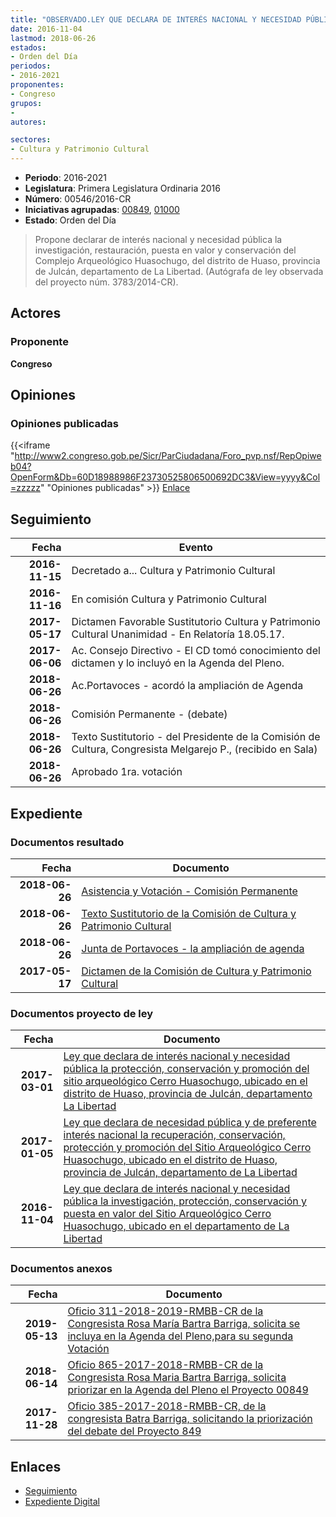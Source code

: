 ```yaml
---
title: "OBSERVADO.LEY QUE DECLARA DE INTERÉS NACIONAL Y NECESIDAD PÚBLICA LA INVESTIGACIÓN, PROTECCIÓN, CONSERVACIÓN Y PUESTA EN VALOR DEL SITIO ARQUEOLÓGICO CERRO HUASOCHUGO, UBICADO EN EL DEPARTAMENTO DE LA LIBERTAD"
date: 2016-11-04
lastmod: 2018-06-26
estados:
- Orden del Día
periodos:
- 2016-2021
proponentes:
- Congreso
grupos:
- 
autores:

sectores:
- Cultura y Patrimonio Cultural
---
```

- **Periodo**: 2016-2021
- **Legislatura**: Primera Legislatura Ordinaria 2016
- **Número**: 00546/2016-CR
- **Iniciativas agrupadas**: [00849](../../00800/00849), [01000](../../01000/01000)
- **Estado**: Orden del Día

> Propone declarar de interés nacional y necesidad pública la investigación, restauración, puesta en valor y conservación del Complejo Arqueológico Huasochugo, del distrito de Huaso, provincia de Julcán, departamento de La Libertad. (Autógrafa de ley observada del proyecto núm. 3783/2014-CR).


## Actores

### Proponente

**Congreso**

## Opiniones

### Opiniones publicadas

{{<iframe "http://www2.congreso.gob.pe/Sicr/ParCiudadana/Foro_pvp.nsf/RepOpiweb04?OpenForm&Db=60D18988986F23730525806500692DC3&View=yyyy&Col=zzzzz" "Opiniones publicadas" >}}
[Enlace](http://www2.congreso.gob.pe/Sicr/ParCiudadana/Foro_pvp.nsf/RepOpiweb04?OpenForm&Db=60D18988986F23730525806500692DC3&View=yyyy&Col=zzzzz)


## Seguimiento

| Fecha | Evento |
|------:|--------|
| **2016-11-15** | Decretado a... Cultura y Patrimonio Cultural |
| **2016-11-16** | En comisión Cultura y Patrimonio Cultural |
| **2017-05-17** | Dictamen Favorable Sustitutorio Cultura y Patrimonio Cultural Unanimidad - En Relatoría 18.05.17. |
| **2017-06-06** | Ac. Consejo Directivo - El CD tomó conocimiento del dictamen y lo incluyó en la Agenda del Pleno. |
| **2018-06-26** | Ac.Portavoces - acordó la ampliación de Agenda |
| **2018-06-26** | Comisión Permanente - (debate) |
| **2018-06-26** | Texto Sustitutorio - del Presidente de la Comisión de Cultura, Congresista Melgarejo P., (recibido en Sala) |
| **2018-06-26** | Aprobado 1ra. votación |

## Expediente

### Documentos resultado

| Fecha | Documento |
|------:|-----------|
| **2018-06-26** | [Asistencia y Votación - Comisión Permanente](http://www.leyes.congreso.gob.pe/Documentos/2016_2021/Asistencia_y_Votacion/Proyectos_de_Ley/AVCP0054620180626.pdf) |
| **2018-06-26** | [Texto Sustitutorio de la Comisión de Cultura y Patrimonio Cultural](http://www.leyes.congreso.gob.pe/Documentos/2016_2021/Texto_Sustitutorio/Proyectos_de_Ley/TS0054620180626.pdf) |
| **2018-06-26** | [Junta de Portavoces - la ampliación de agenda](http://www.leyes.congreso.gob.pe/Documentos/2016_2021/Acuerdos/Junta_Portavoces/AJP0054620180626.pdf) |
| **2017-05-17** | [Dictamen de la Comisión de Cultura y Patrimonio Cultural](http://www.leyes.congreso.gob.pe/Documentos/2016_2021/Dictamenes/Proyectos_de_Ley/00546DC05MAY20170517.pdf) |

### Documentos proyecto de ley

| Fecha | Documento |
|------:|-----------|
| **2017-03-01** | [Ley que declara de interés nacional y necesidad pública la protección, conservación y promoción del sitio arqueológico Cerro Huasochugo, ubicado en el distrito de Huaso, provincia de Julcán, departamento La Libertad](http://www.leyes.congreso.gob.pe/Documentos/2016_2021/Proyectos_de_Ley_y_de_Resoluciones_Legislativas/PL0100020170301.pdf) |
| **2017-01-05** | [Ley que declara de necesidad pública y de preferente interés nacional la recuperación, conservación, protección y promoción del Sitio Arqueológico Cerro Huasochugo, ubicado en el distrito de Huaso, provincia de Julcán, departamento de La Libertad](http://www.leyes.congreso.gob.pe/Documentos/2016_2021/Proyectos_de_Ley_y_de_Resoluciones_Legislativas/PL0083820161228.pdf) |
| **2016-11-04** | [Ley que declara de interés nacional y necesidad pública la investigación, protección, conservación y puesta en valor del Sitio Arqueológico Cerro Huasochugo, ubicado en el departamento de La Libertad](http://www.leyes.congreso.gob.pe/Documentos/2016_2021/Proyectos_de_Ley_y_de_Resoluciones_Legislativas/PL0054620161104..pdf) |

### Documentos anexos

| Fecha | Documento |
|------:|-----------|
| **2019-05-13** | [Oficio 311-2018-2019-RMBB-CR de la Congresista Rosa María Bartra Barriga, solicita se incluya en la Agenda del Pleno,para su segunda Votación](http://www.leyes.congreso.gob.pe/Documentos/2016_2021/Oficios/Congresistas/OFICIO-311-2018-2019-RMBB-CR.pdf) |
| **2018-06-14** | [Oficio 865-2017-2018-RMBB-CR de la Congresista Rosa Maria Bartra Barriga, solicita priorizar en la Agenda del Pleno el Proyecto 00849](http://www.leyes.congreso.gob.pe/Documentos/2016_2021/Oficios/Congresistas/OFICIO-865-2017-2018-RMBB-CR.pdf) |
| **2017-11-28** | [Oficio 385-2017-2018-RMBB-CR, de la congresista Batra Barriga, solicitando la priorización del debate del Proyecto 849](http://www.leyes.congreso.gob.pe/Documentos/2016_2021/Oficios/Congresistas/OFICIO-385-2017-2018-RMBB-CR.PDF) |

## Enlaces

- [Seguimiento](http://www2.congreso.gob.pe/Sicr/TraDocEstProc/CLProLey2016.nsf/f7fff46988ca05b1052578e100829cc7/ee4040d997c050b90525806400615a69?OpenDocument)
- [Expediente Digital](http://www2.congreso.gob.pe/Sicr/TraDocEstProc/Expvirt_2011.nsf/visbusqptramdoc1621/00546?opendocument)

